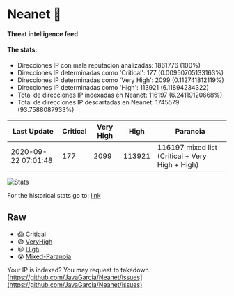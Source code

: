 # Neanet :hocho:
#### Threat intelligence feed
#### The stats:

- Direcciones IP con mala reputacion analizadas: 1861776 (100%)
- Direcciones IP determinadas como 'Critical':  177 (0.00950705133163%)
- Direcciones IP determinadas como 'Very High':  2099 (0.112741812119%)
- Direcciones IP determinadas como 'High':  113921 (6.11894234322)
- Total de direcciones IP indexadas en Neanet:  116197 (6.24119120668%)
- Total de direcciones IP descartadas en Neanet:  1745579 (93.7588087933%)

| Last Update | Critical | Very High | High | Paranoia |
| --- | --- | --- | --- | --- |
| 2020-09-22 07:01:48 | 177 | 2099 | 113921 | 116197 mixed list (Critical + Very High + High)|

![Stats](https://docs.google.com/spreadsheets/d/e/2PACX-1vSnaNMIXVabIpDJjufMlzH7poXnshF3mgd8Is1g9ytUEzVsP5my4Trn8f-xkoLLQ38xpL3HtmUexLo6/pubchart?oid=501124687&format=image)

For the historical stats go to: [link](/stats.csv)
## Raw
- :scream: [Critical](https://raw.githubusercontent.com/JavaGarcia/Neanet/master/blacklists/neanet_critical.txt)
- :fearful: [VeryHigh](https://raw.githubusercontent.com/JavaGarcia/Neanet/master/blacklists/neanet_veryHigh.txtt)
- :frowning: [High](https://raw.githubusercontent.com/JavaGarcia/Neanet/master/blacklists/neanet_high.txt)
- :dizzy_face: [Mixed-Paranoia](https://raw.githubusercontent.com/JavaGarcia/Neanet/master/blacklists/neanet_all.txt)


Your IP is indexed? You may request to takedown. [https://github.com/JavaGarcia/Neanet/issues](https://github.com/JavaGarcia/Neanet/issues)



















































































































































































































































































































































































































































































































































































































































































































































































































































































































































































